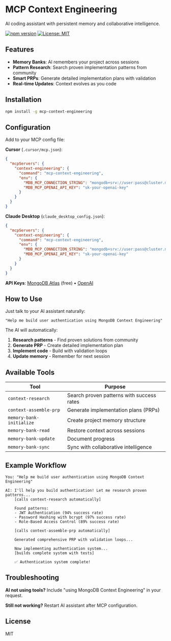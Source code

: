 # MCP Context Engineering

AI coding assistant with persistent memory and collaborative intelligence.

[![npm version](https://badge.fury.io/js/mcp-context-engineering.svg)](https://www.npmjs.com/package/mcp-context-engineering)
[![License: MIT](https://img.shields.io/badge/License-MIT-yellow.svg)](https://opensource.org/licenses/MIT)

## Features

- **Memory Banks**: AI remembers your project across sessions
- **Pattern Research**: Search proven implementation patterns from community
- **Smart PRPs**: Generate detailed implementation plans with validation
- **Real-time Updates**: Context evolves as you code

## Installation

```bash
npm install -g mcp-context-engineering
```

## Configuration

Add to your MCP config file:

**Cursor** (`.cursor/mcp.json`):
```json
{
  "mcpServers": {
    "context-engineering": {
      "command": "mcp-context-engineering",
      "env": {
        "MDB_MCP_CONNECTION_STRING": "mongodb+srv://user:pass@cluster.mongodb.net/",
        "MDB_MCP_OPENAI_API_KEY": "sk-your-openai-key"
      }
    }
  }
}
```

**Claude Desktop** (`claude_desktop_config.json`):
```json
{
  "mcpServers": {
    "context-engineering": {
      "command": "mcp-context-engineering",
      "env": {
        "MDB_MCP_CONNECTION_STRING": "mongodb+srv://user:pass@cluster.mongodb.net/",
        "MDB_MCP_OPENAI_API_KEY": "sk-your-openai-key"
      }
    }
  }
}
```

**API Keys**: [MongoDB Atlas](https://cloud.mongodb.com/) (free) • [OpenAI](https://platform.openai.com/api-keys)

## How to Use

Just talk to your AI assistant naturally:

```
"Help me build user authentication using MongoDB Context Engineering"
```

The AI will automatically:
1. **Research patterns** - Find proven solutions from community
2. **Generate PRP** - Create detailed implementation plan
3. **Implement code** - Build with validation loops
4. **Update memory** - Remember for next session

## Available Tools

| Tool | Purpose |
|------|---------|
| `context-research` | Search proven patterns with success rates |
| `context-assemble-prp` | Generate implementation plans (PRPs) |
| `memory-bank-initialize` | Create project memory structure |
| `memory-bank-read` | Restore context across sessions |
| `memory-bank-update` | Document progress |
| `memory-bank-sync` | Sync with collaborative intelligence |

## Example Workflow

```
You: "Help me build user authentication using MongoDB Context Engineering"

AI: I'll help you build authentication! Let me research proven patterns...
    [calls context-research automatically]

    Found patterns:
    - JWT Authentication (94% success rate)
    - Password Hashing with bcrypt (97% success rate)
    - Role-Based Access Control (89% success rate)

    [calls context-assemble-prp automatically]

    Generated comprehensive PRP with validation loops...

    Now implementing authentication system...
    [builds complete system with tests]

    ✅ Authentication system complete!
```

## Troubleshooting

**AI not using tools?** Include "using MongoDB Context Engineering" in your request.

**Still not working?** Restart AI assistant after MCP configuration.

## License

MIT

